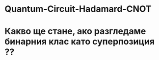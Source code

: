 # Quantum-Circuit-Hadamard-CNOT

# Какво ще стане, ако разгледаме бинарния клас като суперпозиция ?? 

